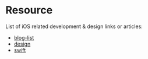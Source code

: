 # Resource
List of iOS related development &amp; design links or articles:


- [blog-list](source/Blog.md)
- [design](source/Design.md)
- [swift](source/Swift.md) 
